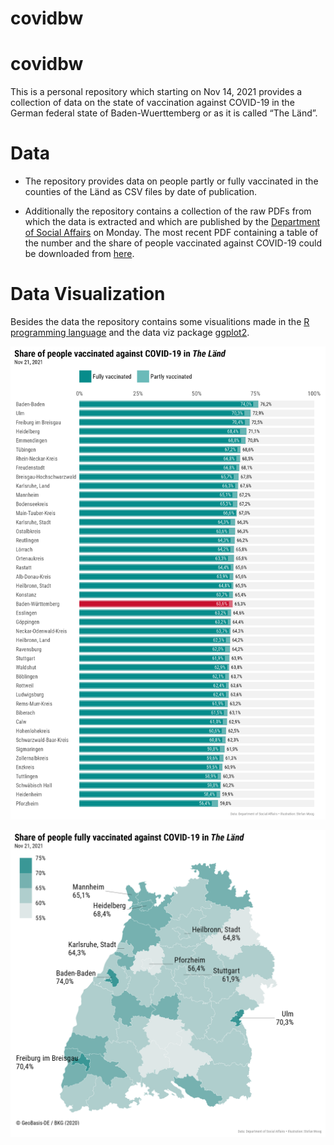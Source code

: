 
<!-- README.md is generated from README.Rmd. Please edit that file -->

# covidbw

# covidbw

This is a personal repository which starting on Nov 14, 2021 provides a
collection of data on the state of vaccination against COVID-19 in the
German federal state of Baden-Wuerttemberg or as it is called “The
Länd”.

# Data

-   The repository provides data on people partly or fully vaccinated in
    the counties of the Länd as CSV files by date of publication.

-   Additionally the repository contains a collection of the raw PDFs
    from which the data is extracted and which are published by the
    [Department of Social
    Affairs](https://sozialministerium.baden-wuerttemberg.de) on Monday.
    The most recent PDF containing a table of the number and the share
    of people vaccinated against COVID-19 could be downloaded from
    [here](https://sozialministerium.baden-wuerttemberg.de/fileadmin/redaktion/m-sm/intern/downloads/Downloads_Gesundheitsschutz/Corona_Gesamtzahl-Impfungen-Landkreise-BW.pdf).

# Data Visualization

Besides the data the repository contains some visualitions made in the
[R programming language](https://www.r-project.org) and the data viz
package [ggplot2](https://ggplot2.tidyverse.org).

![](figure/covid_bar_bw_2021-11-21.png)

![](figure/covid_map_bw_2021-11-21.png)

